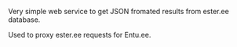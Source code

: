Very simple web service to get JSON fromated results from ester.ee database.

Used to proxy ester.ee requests for Entu.ee.
